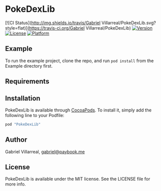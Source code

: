 # PokeDexLib

[![CI Status](http://img.shields.io/travis/Gabriel Villarreal/PokeDexLib.svg?style=flat)](https://travis-ci.org/Gabriel Villarreal/PokeDexLib)
[![Version](https://img.shields.io/cocoapods/v/PokeDexLib.svg?style=flat)](http://cocoapods.org/pods/PokeDexLib)
[![License](https://img.shields.io/cocoapods/l/PokeDexLib.svg?style=flat)](http://cocoapods.org/pods/PokeDexLib)
[![Platform](https://img.shields.io/cocoapods/p/PokeDexLib.svg?style=flat)](http://cocoapods.org/pods/PokeDexLib)

## Example

To run the example project, clone the repo, and run `pod install` from the Example directory first.

## Requirements

## Installation

PokeDexLib is available through [CocoaPods](http://cocoapods.org). To install
it, simply add the following line to your Podfile:

```ruby
pod "PokeDexLib"
```

## Author

Gabriel Villarreal, gabriel@paybook.me

## License

PokeDexLib is available under the MIT license. See the LICENSE file for more info.
